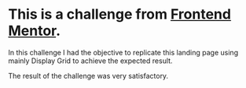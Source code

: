 # This is a challenge from [Frontend Mentor](frontendendmentor.io).

In this challenge I had the objective to replicate this landing page using mainly Display Grid to achieve the expected result.

The result of the challenge was very satisfactory. 
